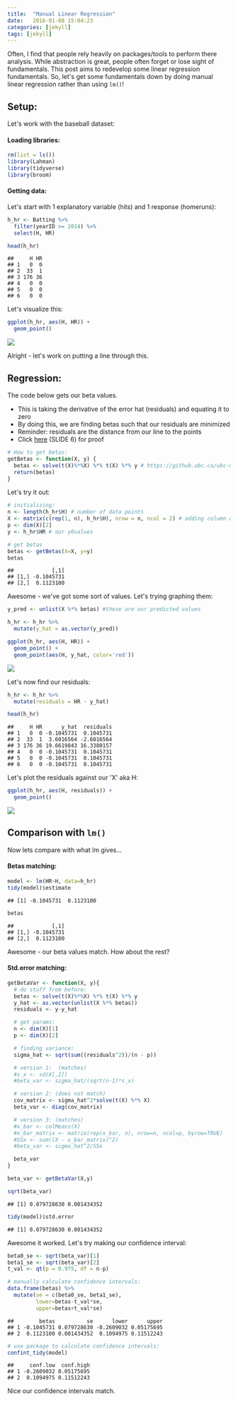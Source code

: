 ```yaml
---
title:  "Manual Linear Regression"
date:   2016-01-08 15:04:23
categories: [jekyll]
tags: [jekyll]
---
```

Often, I find that people rely heavily on packages/tools to perform there analysis. While abstraction is great, people often forget or lose sight of fundamentals. This post aims to redevelop some linear regression fundamentals. So, let's get some fundamentals down by doing manual linear regression rather than using `lm()`!

Setup:
------

Let's work with the baseball dataset:

#### Loading libraries:

``` r
rm(list = ls())
library(Lahman)
library(tidyverse)
library(broom)
```

#### Getting data:

Let's start with 1 explanatory variable (hits) and 1 response (homeruns):

``` r
h_hr <- Batting %>%
  filter(yearID >= 2014) %>%
  select(H, HR)

head(h_hr)
```

    ##     H HR
    ## 1   0  0
    ## 2  33  1
    ## 3 176 36
    ## 4   0  0
    ## 5   0  0
    ## 6   0  0

Let's visualize this:

``` r
ggplot(h_hr, aes(H, HR)) +
  geom_point()
```

![](https://raw.githubusercontent.com/AndrewLim1990/manual_regression/master/src/manual_regression_files/figure-markdown_github/unnamed-chunk-3-1.png)

Alright - let's work on putting a line through this.

Regression:
-----------

The code below gets our beta values.

-   This is taking the derivative of the error hat (residuals) and equating it to zero
-   By doing this, we are finding betas such that our residuals are minimized
-   Reminder: residuals are the distance from our line to the points
-   Click [here](https://github.ubc.ca/ubc-mds-2016/DSCI_561_regr-1_students/blob/master/lectures/lect07_diagnostics.pdf) (SLIDE 6) for proof

``` r
# How to get betas:
getBetas <- function(X, y) {
  betas <- solve(t(X)%*%X) %*% t(X) %*% y # https://github.ubc.ca/ubc-mds-2016/DSCI_561_regr-1_students/blob/master/lectures/lect07_diagnostics.pdf (SLIDE 6)
  return(betas)
}
```

Let's try it out:

``` r
# initializing:
n <- length(h_hr$H) # number of data points
X <- matrix(c(rep(1, n), h_hr$H), nrow = n, ncol = 2) # adding column of 1's for intercept
p <- dim(X)[2]
y <- h_hr$HR # our y0values

# get betas
betas <- getBetas(X=X, y=y)
betas
```

    ##            [,1]
    ## [1,] -0.1045731
    ## [2,]  0.1123100

Awesome - we've got some sort of values. Let's trying graphing them:

``` r
y_pred <- unlist(X %*% betas) #these are our predicted values

h_hr <- h_hr %>%
  mutate(y_hat = as.vector(y_pred))

ggplot(h_hr, aes(H, HR)) +
  geom_point() +
  geom_point(aes(H, y_hat, color='red'))
```

![](https://raw.githubusercontent.com/AndrewLim1990/manual_regression/master/src/manual_regression_files/figure-markdown_github/unnamed-chunk-6-1.png)

Let's now find our residuals:

``` r
h_hr <- h_hr %>%
  mutate(residuals = HR - y_hat)

head(h_hr)
```

    ##     H HR      y_hat  residuals
    ## 1   0  0 -0.1045731  0.1045731
    ## 2  33  1  3.6016564 -2.6016564
    ## 3 176 36 19.6619843 16.3380157
    ## 4   0  0 -0.1045731  0.1045731
    ## 5   0  0 -0.1045731  0.1045731
    ## 6   0  0 -0.1045731  0.1045731

Let's plot the residuals against our 'X' aka H:

``` r
ggplot(h_hr, aes(H, residuals)) +
  geom_point()
```

![](https://raw.githubusercontent.com/AndrewLim1990/manual_regression/master/src/manual_regression_files/figure-markdown_github/unnamed-chunk-8-1.png)

Comparison with `lm()`
----------------------

Now lets compare with what lm gives...

#### Betas matching:

``` r
model <- lm(HR~H, data=h_hr)
tidy(model)$estimate
```

    ## [1] -0.1045731  0.1123100

``` r
betas
```

    ##            [,1]
    ## [1,] -0.1045731
    ## [2,]  0.1123100

Awesome - our beta values match. How about the rest?

#### Std.error matching:

``` r
getBetaVar <- function(X, y){
  # do stuff from before:
  betas <- solve(t(X)%*%X) %*% t(X) %*% y
  y_hat <- as.vector(unlist(X %*% betas))
  residuals <- y-y_hat

  # get params:
  n <- dim(X)[1]
  p <- dim(X)[2]

  # finding variance:
  sigma_hat <- sqrt(sum((residuals^2))/(n - p))

  # version 1:  (matches)
  #s_x <- sd(X[,2])
  #beta_var <- sigma_hat/(sqrt(n-1)*s_x)

  # version 2: (does not match)
  cov_matrix <- sigma_hat^2*solve(t(X) %*% X)
  beta_var <- diag(cov_matrix)

  # version 3: (matches)
  #x_bar <- colMeans(X)
  #x_bar_matrix <- matrix(rep(x_bar, n), nrow=n, ncol=p, byrow=TRUE)
  #SSx <- sum((X - x_bar_matrix)^2)
  #beta_var <- sigma_hat^2/SSx

  beta_var
}

beta_var <- getBetaVar(X,y)

sqrt(beta_var)
```

    ## [1] 0.079728630 0.001434352

``` r
tidy(model)$std.error
```

    ## [1] 0.079728630 0.001434352

Awesome it worked. Let's try making our confidence interval:

``` r
beta0_se <- sqrt(beta_var)[1]
beta1_se <- sqrt(beta_var)[2]
t_val <- qt(p = 0.975, df = n-p)

# manually calculate confidence intervals:
data.frame(betas) %>%
  mutate(se = c(beta0_se, beta1_se),
         lower=betas-t_val*se,
         upper=betas+t_val*se)
```

    ##        betas          se      lower      upper
    ## 1 -0.1045731 0.079728630 -0.2609032 0.05175695
    ## 2  0.1123100 0.001434352  0.1094975 0.11512243

``` r
# use package to calculate confidence intervals:
confint_tidy(model)
```

    ##     conf.low  conf.high
    ## 1 -0.2609032 0.05175695
    ## 2  0.1094975 0.11512243

Nice our confidence intervals match.

[jekyll]:      http://jekyllrb.com
[jekyll-gh]:   https://github.com/jekyll/jekyll
[jekyll-help]: https://github.com/jekyll/jekyll-help
